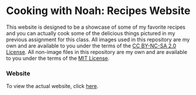 # Cooking with Noah: Recipes Website

This website is designed to be a showcase of some of my favorite recipes and you can actually cook some of the delicious things pictured in my previous assignment for this class.
All images used in this repository are my own and are available to you under the terms of the [CC BY-NC-SA 2.0 License](https://creativecommons.org/licenses/by-nc-sa/2.0/).
All non-image files in this repository are my own and are available to you under the terms of the [MIT License](https://github.com/boredhero/website-portfolio-2021spring/blob/gh-pages/LICENSE.md).

### Website

To view the actual website, click [here](https://boredhero.github.io/website-portfolio-2021spring/index.html).